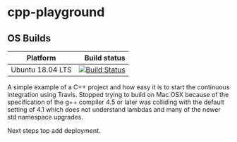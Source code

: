 # cpp-playground

## OS Builds

Platform | Build status
---------|-------------:
Ubuntu 18.04 LTS | [![Build Status](https://api.travis-ci.com/padames/cpp-playground.svg?branch=main&status=failed)](https://travis-ci.org/padames/cpp-playground)


A simple example of a C++ project and how easy it is to start the continuous integration using Travis.
Stopped trying to build on Mac OSX because of the specification of the g++ compiler 4.5 or later was colliding with the default setting of 4.1 which does not understand lambdas and many of the newer std namespace upgrades.

Next steps top add deployment.
